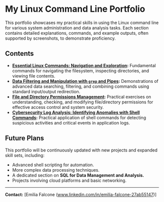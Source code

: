 # My Linux Command Line Portfolio

This portfolio showcases my practical skills in using the Linux command line for various system administration and data analysis tasks. Each section contains detailed 
explanations, commands, and example outputs, often supported by screenshots, to demonstrate proficiency.

## Contents

* **[Essential Linux Commands: Navigation and Exploration](linux_basics/README.md):** Fundamental commands for navigating the filesystem, inspecting directories, and 
viewing file contents.
* **[Data Filtering and Manipulation with `grep` and Pipes](analisi_dati_shell/README.md):** Demonstrations of advanced data searching, filtering, and combining commands 
using standard input/output redirection.
* **[File and Directory Permissions Management](gestione_permessi/README.md):** Practical exercises on understanding, checking, and modifying file/directory permissions 
for effective access control and system security.
* **[Cybersecurity Log Analysis: Identifying Anomalies with Shell 
Commands](log_analysis_cybersec/README.md):** Practical application of 
shell commands for detecting suspicious activities and critical events in 
application logs.

## Future Plans

This portfolio will be continuously updated with new projects and expanded skill sets, including:
* Advanced shell scripting for automation.
* More complex data processing techniques.
* A dedicated section on **SQL for Data Management and Analysis.**
* Projects involving cloud platforms and basic networking.

---

**Contact:** 
[Emilia Falcone (www.linkedin.com/in/emilia-falcone-27ab55147)]
